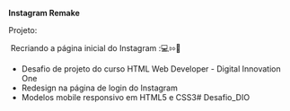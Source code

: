 **Instagram Remake**

Projeto: 

​		Recriando a página inicial do Instagram :💻⇰📱



- Desafio de projeto do curso HTML Web Developer - Digital Innovation One
- Redesign na página de login do Instagram
- Modelos mobile responsivo em HTML5 e CSS3# Desafio_DIO
